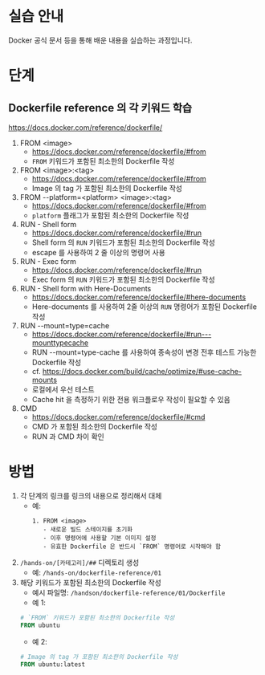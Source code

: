 # 실습 안내

Docker 공식 문서 등을 통해 배운 내용을 실습하는 과정입니다.

# 단계

## Dockerfile reference 의 각 키워드 학습

https://docs.docker.com/reference/dockerfile/

1. FROM \<image\>
    - https://docs.docker.com/reference/dockerfile/#from
    - `FROM` 키워드가 포함된 최소한의 Dockerfile 작성
2. FROM \<image\>:\<tag\>
    - https://docs.docker.com/reference/dockerfile/#from
    - Image 의 tag 가 포함된 최소한의 Dockerfile 작성
3. FROM --platform=\<platform\> \<image\>:\<tag\>
   - https://docs.docker.com/reference/dockerfile/#from
   - `platform` 플래그가 포함된 최소한의 Dockerfile 작성
4. RUN - Shell form
   - https://docs.docker.com/reference/dockerfile/#run
   - Shell form 의 `RUN` 키워드가 포함된 최소한의 Dockerfile 작성
   - escape 를 사용하여 2 줄 이상의 명령어 사용
5. RUN - Exec form
   - https://docs.docker.com/reference/dockerfile/#run
   - Exec form 의 `RUN` 키워드가 포함된 최소한의 Dockerfile 작성
6. RUN - Shell form with Here-Documents
   - https://docs.docker.com/reference/dockerfile/#here-documents
   - Here-documents 를 사용하여 2줄 이상의 `RUN` 명령어가 포함된 Dockerfile 작성
7. RUN --mount=type=cache
   - https://docs.docker.com/reference/dockerfile/#run---mounttypecache
   - RUN --mount=type-cache 를 사용하여 종속성이 변경 전후 테스트 가능한 Dockerfile 작성
   - cf. https://docs.docker.com/build/cache/optimize/#use-cache-mounts
   - 로컬에서 우선 테스트
   - Cache hit 을 측정하기 위한 전용 워크플로우 작성이 필요할 수 있음
8. CMD
   - https://docs.docker.com/reference/dockerfile/#cmd
   - CMD 가 포함된 최소한의 Dockerfile 작성
   - RUN 과 CMD 차이 확인

# 방법

1. 각 단계의 링크를 링크의 내용으로 정리해서 대체
    - 예:
      ```
      1. FROM <image>
         - 새로운 빌드 스테이지를 초기화
         - 이후 명령어에 사용할 기본 이미지 설정
         - 유효한 Dockerfile 은 반드시 `FROM` 명령어로 시작해야 함
      ```
2. `/hands-on/[카테고리]/##` 디렉토리 생성
    - 예: `/hands-on/dockerfile-reference/01`
3. 해당 키워드가 포함된 최소한의 Dockerfile 작성
   - 예시 파일명: `/handson/dockerfile-reference/01/Dockerfile`
    - 예 1:
   ```Dockerfile
   # `FROM` 키워드가 포함된 최소한의 Dockerfile 작성
   FROM ubuntu
   ```
    - 예 2:
   ```Dockerfile
   # Image 의 tag 가 포함된 최소한의 Dockerfile 작성
   FROM ubuntu:latest
   ```
